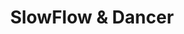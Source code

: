 ---
layout: category_portfolio
title: SlowFlow & Dancer
class: SlowFlow_&_Dancer
permalink: /blog/
order: 6
---